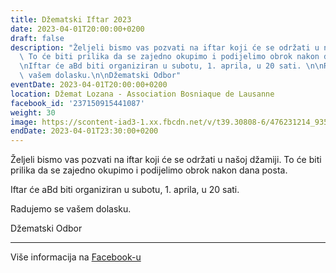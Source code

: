 ```yaml
---
title: Džematski Iftar 2023
date: 2023-04-01T20:00:00+0200
draft: false
description: "Željeli bismo vas pozvati na iftar koji će se održati u našoj džamiji.\
  \ To će biti prilika da se zajedno okupimo i podijelimo obrok nakon dana posta.\n\
  \nIftar će aBd biti organiziran u subotu, 1. aprila, u 20 sati. \n\nRadujemo se\
  \ vašem dolasku.\n\nDžematski Odbor"
eventDate: 2023-04-01T20:00:00+0200
location: Džemat Lozana - Association Bosniaque de Lausanne
facebook_id: '237150915441087'
weight: 30
image: https://scontent-iad3-1.xx.fbcdn.net/v/t39.30808-6/476231214_935500385377228_3500090740640109385_n.jpg?_nc_cat=101&ccb=1-7&_nc_sid=9e60e4&_nc_ohc=eBwnBCnp5ywQ7kNvwE7nWvz&_nc_oc=AdleLWihjHQ_EV3IAH8sAzt2i5eFeiu6IeI2DJ7-TNEjwq9Oiw8yVE-g3UDOn79TCos&_nc_zt=23&_nc_ht=scontent-iad3-1.xx&edm=ABTKTjYEAAAA&_nc_gid=bB0B03gooUZ9hCwcwGamaw&oh=00_AfKhMKywciS6YNmdziI5svCSknqfLNPB8oaCM0kynIM18g&oe=6834705A
endDate: 2023-04-01T23:30:00+0200
---
```


Željeli bismo vas pozvati na iftar koji će se održati u našoj džamiji. To će biti prilika da se zajedno okupimo i podijelimo obrok nakon dana posta.

Iftar će aBd biti organiziran u subotu, 1. aprila, u 20 sati. 

Radujemo se vašem dolasku.

Džematski Odbor

---

Više informacija na [Facebook-u](https://facebook.com/events/237150915441087)
